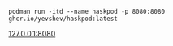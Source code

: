 `podman run -itd --name haskpod -p 8080:8080 ghcr.io/yevshev/haskpod:latest`

[127.0.0.1:8080](http://127.0.0.1:8080)

